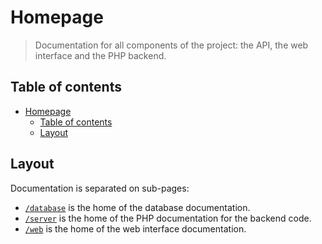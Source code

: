 # Homepage

> Documentation for all components of the project: the API, the web interface and the PHP backend.

## Table of contents

- [Homepage](#homepage)
  - [Table of contents](#table-of-contents)
  - [Layout](#layout)

## Layout

Documentation is separated on sub-pages:

- [`/database`](database/) is the home of the database documentation.
- [`/server`](server/) is the home of the PHP documentation for the backend code.
- [`/web`](basics-interface/) is the home of the web interface documentation.

